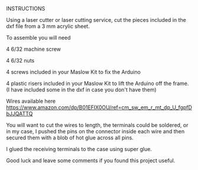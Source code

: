 INSTRUCTIONS

Using a laser cutter or laser cutting service, cut the pieces included in the dxf file from a 3 mm acrylic sheet.

To assemble you will need

4 6/32 machine screw

4 6/32 nuts

4 screws included in your Maslow Kit to fix the Arduino

4 plastic risers included in your Maslow Kit to lift the Arduino off the frame. (I have included some in the dxf in case you don't have them)

Wires available here https://www.amazon.com/dp/B01EFIX0OU/ref=cm_sw_em_r_mt_dp_U_fgpfDbJJQATTQ

You will want to cut the wires to length, the terminals could be soldered, or in my case, I pushed the pins on the connector inside each wire and then secured them with a blob of hot glue across all pins.

I glued the receiving terminals to the case using super glue.

Good luck and leave some comments if you found this project useful.
